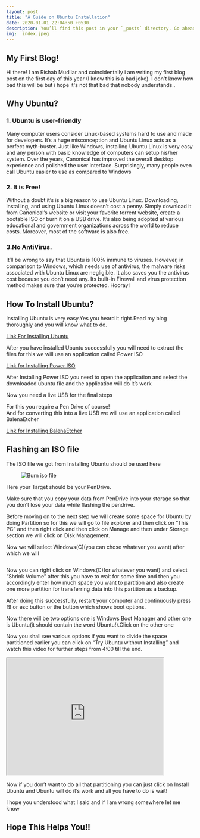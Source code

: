 ```yaml
---
layout: post
title: "A Guide on Ubuntu Installation"
date: 2020-01-01 22:04:50 +0530
description: You’ll find this post in your `_posts` directory. Go ahead and edit it and re-build the site to see your changes. # Add post description (optional)
img:  index.jpeg
---
```

<!-- wp:image {"id":16,"sizeSlug":"large"} -->

<!-- /wp:image -->

<!-- wp:paragraph {"fontSize":"large"} -->

<!-- /wp:paragraph -->

<!-- wp:heading -->
<h2>My First Blog!</h2>
<!-- /wp:heading -->

<!-- wp:paragraph {"fontSize":"normal"} -->
<p class="has-normal-font-size">Hi there! I am Rishab Mudliar and coincidentally i am writing my first blog post on the first day of this year (I know this is a bad joke). I don't know how bad this will be but i hope it's not that bad that nobody understands..</p>
<!-- /wp:paragraph -->

<!-- wp:heading -->
<h2>Why Ubuntu?</h2>
<!-- /wp:heading -->

<!-- wp:heading {"level":3} -->
<h3>1. Ubuntu is user-friendly</h3>
<!-- /wp:heading -->

<!-- wp:paragraph -->
<p>Many computer users consider Linux-based systems hard to use and made for developers. It’s a huge misconception and Ubuntu Linux acts as a perfect myth-buster. Just like Windows, installing Ubuntu Linux is very easy and any person with basic knowledge of computers can setup his/her system. Over the years, Canonical has improved the overall desktop experience and polished the user interface. Surprisingly, many people even call Ubuntu easier to use as compared to Windows</p>
<!-- /wp:paragraph -->

<!-- wp:heading -->
<h3>2. It is Free!</h3>
<!-- /wp:heading -->

<!-- wp:paragraph -->
<p> Without a doubt it’s is a big reason to use Ubuntu Linux. Downloading, installing, and using Ubuntu Linux doesn’t cost a penny. Simply&nbsp;download it from Canonical’s website or visit your favorite torrent website, create a bootable ISO or burn it on a USB drive. It’s also being adopted at various educational and government organizations across the world to reduce costs. Moreover, most of the software is also free. </p>
<!-- /wp:paragraph -->

<!-- wp:heading -->
<h3>3.No AntiVirus.</h3>
<!-- /wp:heading -->

<!-- wp:paragraph -->
<p> It’ll be wrong to say that Ubuntu is 100% immune to viruses. However, in comparison to Windows,&nbsp;which needs use&nbsp;of antivirus, the malware risks associated with Ubuntu Linux are negligible. It also saves you the antivirus cost because you don’t need any. Its built-in Firewall and virus protection method makes sure that you’re protected. Hooray!</p>
<!-- /wp:paragraph -->

<!-- wp:heading {"level":1} -->
<h2>How To Install Ubuntu?</h2>
<!-- /wp:heading -->

<!-- wp:paragraph -->
<p>Installing Ubuntu is very easy.Yes you heard it right.Read my blog thoroughly and you will know what to do.</p>
<!-- /wp:paragraph -->

<!-- wp:paragraph -->
<!-- /wp:paragraph -->

<!-- wp:group -->
<div class="wp-block-group"><div class="wp-block-group__inner-container"><!-- wp:paragraph -->
<p><a href="https://ubuntu.com/download/desktop">Link For Installing Ubuntu</a></p>
<!-- /wp:paragraph --></div></div>
<!-- /wp:group -->

<!-- wp:paragraph -->
<p>After you have installed Ubuntu successfully you will need to extract the files for this we will use an application called Power ISO</p>
<!-- /wp:paragraph -->

<!-- wp:paragraph -->
<!-- /wp:paragraph -->

<!-- wp:paragraph -->
<p><a href="https://www.poweriso.com/download.php">Link for Installing Power ISO</a></p>
<!-- /wp:paragraph -->

<!-- wp:paragraph -->
<p>After Installing Power ISO you need to open the application and select the downloaded ubuntu file and the application will do it’s work</p>
<!-- /wp:paragraph -->

<!-- wp:paragraph -->
<p>Now you need a live USB for the final steps</p>
<!-- /wp:paragraph -->

<!-- wp:paragraph -->
<p>For this you require a Pen Drive of course!<br>And for converting this into a live USB we will use an application called BalenaEtcher</p>
<!-- /wp:paragraph -->



<!-- wp:paragraph -->
<p><a href="https://www.balena.io/etcher/">Link for Installing BalenaEtcher</a></p>
<!-- /wp:paragraph -->

<!-- wp:heading -->
<h2>Flashing an ISO file</h2>
<!-- /wp:heading -->

<!-- wp:paragraph -->
<p>The ISO file we got from Installing Ubuntu should be used here</p>
<!-- /wp:paragraph -->

<!-- wp:image {"id":5783} -->
<figure class="wp-block-image"><img src="https://vitux.com/wp-content/uploads/2019/06/word-image-127.png" alt="Burn iso file" class="wp-image-5783"/></figure>
<!-- /wp:image -->

<!-- wp:paragraph -->
<p>Here your Target should be your PenDrive.</p>
<!-- /wp:paragraph -->

<!-- wp:paragraph -->
<p>Make sure that you copy your data from PenDrive into your storage so that you don’t lose your data while flashing the pendrive.</p>
<!-- /wp:paragraph -->

<!-- wp:paragraph -->
<p>Before moving on to the next step we will create some space for Ubuntu by doing Partition so for this we will go to file explorer and then click on “This PC” and then right click and then click on Manage and then under Storage section we will click on Disk Management.</p>
<!-- /wp:paragraph -->

<!-- wp:paragraph -->
<p>Now we will select Windows(C)(you can chose whatever you want) after which we will</p>
<!-- /wp:paragraph -->

<!-- wp:image {"id":38} -->
<figure class="wp-block-image"><img src="https://ub8home.files.wordpress.com/2020/01/computer-management-1_1_2020-4_35_40-pm.png?w=1024" alt="" class="wp-image-38"/></figure>
<!-- /wp:image -->

<!-- wp:paragraph -->
<p>Now you can right click on Windows(C)(or whatever you want) and select “Shrink Volume” after this you have to wait for some time and then you accordingly enter how much space you want to partition and also create one more partition for transferring data into this partition as a backup.</p>
<!-- /wp:paragraph -->

<!-- wp:paragraph -->
<p>After doing this successfully, restart your computer and continuously press f9 or esc button or the button which shows boot options.</p>
<!-- /wp:paragraph -->

<!-- wp:paragraph -->
<p>Now there will be two options one is Windows Boot Manager and other one is Ubuntu(it should contain the word Ubuntu!).Click on the other one</p>
<!-- /wp:paragraph -->

<!-- wp:paragraph -->
<p>Now you shall see various options if you want to divide the space partitioned earlier you can click on “Try Ubuntu without Installing” and watch this video for further steps from 4:00 till the end.<br></p>
<!-- /wp:paragraph -->

<!-- wp:embed {"url":"https://www.youtube.com/watch?v=TgDURedNZSs","type":"rich","providerNameSlug":"youtube","responsive":true,"className":"wp-embed-aspect-16-9 wp-has-aspect-ratio"} -->

<!-- /wp:embed -->
<iframe width="420" height="315"
src="https://www.youtube.com/watch?v=TgDURedNZSs
">
</iframe>
<!-- wp:paragraph -->
<p>Now if you don’t want to do all that partitioning you can just click on Install Ubuntu and Ubuntu will do it’s work and all you have to do is wait!</p>
<!-- /wp:paragraph -->

<!-- wp:paragraph -->
<p>I hope you understood what I said and if I am wrong somewhere let me know</p>
<!-- /wp:paragraph -->

<!-- wp:heading -->
<h2>Hope This Helps You!!</h2>
<!-- /wp:heading -->
